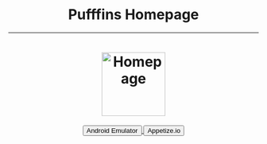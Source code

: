 <h1 align="center">Pufffins Homepage</h1>

<hr>

<h1 align="center">
	<a href="https://pufffins.github.io">
		<img align="center"
			width="128"
			alt="Homepage"
			src="https://user-images.githubusercontent.com/77994742/107253975-dae84280-6a04-11eb-88a6-8a63527d5c9a.png">
	</a>
</h1>


</p>
<p align="center">

<a href="https://pufffins.github.io/emulator">
	<button>Android Emulator</button>
</a>

<a href="https://appetize.io">
	<button>Appetize.io</button>
</a>
<!--
<a href="https://discord.com/invite/XQDfbfq">
	<img src="https://img.shields.io/discord/683793361123016755.svg?color=7289da&label=Discord&logo=discord&style=flat-square">
</a>
<!--
<a href="https://github.com/Prodigy-Hacking/ProdigyMathGameHacking/graphs/contributors">
	<img src="https://img.shields.io/github/contributors/Prodigy-Hacking/ProdigyMathGameHacking.svg?style=flat">
</a>
<!--
<a href="https://github.com/Prodigy-Hacking/ProdigyMathGameHacking/blob/master/LICENSE">
	<img src="https://img.shields.io/badge/License-MPL%20v2.0-yellow.svg">
</a>
<!--
<a href="https://github.com/Prodigy-Hacking/ProdigyMathGameHacking/pulse">
	<img src="https://img.shields.io/github/commit-activity/m/Prodigy-Hacking/ProdigyMathGameHacking">
</a>

</p>





## About Me
I make webpages and I code.

